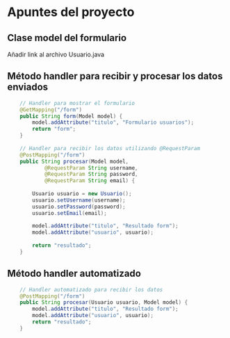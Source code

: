 # Apuntes del proyecto


## Clase model del formulario

Añadir link al archivo Usuario.java

## Método handler para recibir y procesar los datos enviados

```java
	// Handler para mostrar el formulario
	@GetMapping("/form")
	public String form(Model model) {
		model.addAttribute("titulo", "Formulario usuarios");
		return "form";
	}
	
	// Handler para recibir los datos utilizando @RequestParam
	@PostMapping("/form")
	public String procesar(Model model, 
			@RequestParam String username,
			@RequestParam String password,
			@RequestParam String email) {
		
		Usuario usuario = new Usuario();
		usuario.setUsername(username);
		usuario.setPassword(password);
		usuario.setEmail(email);
		
		model.addAttribute("titulo", "Resultado form");
		model.addAttribute("usuario", usuario);
		
		return "resultado";
	}
```

## Método handler automatizado

```java
	// Handler automatizado para recibir los datos
	@PostMapping("/form")
	public String procesar(Usuario usuario, Model model) {
		model.addAttribute("titulo", "Resultado form");
		model.addAttribute("usuario", usuario);
		return "resultado";
	}
	
```
